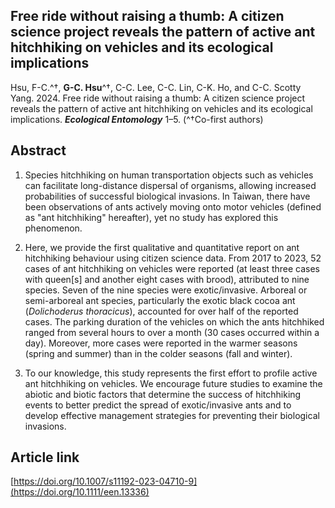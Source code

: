 ## Free ride without raising a thumb: A citizen science project reveals the pattern of active ant hitchhiking on vehicles and its ecological implications

Hsu, F-C.^†, __G-C. Hsu__^†, C-C. Lee, C-C. Lin, C-K. Ho, and C-C. Scotty Yang. 2024. Free ride without raising a thumb: A citizen science project reveals the pattern of active ant hitchhiking on vehicles and its ecological implications. __*Ecological Entomology*__ 1–5. (^†Co-first authors)

## Abstract

1. Species hitchhiking on human transportation objects such as vehicles can facilitate long-distance dispersal of organisms, allowing increased probabilities of successful biological invasions. In Taiwan, there have been observations of ants actively moving onto motor vehicles (defined as "ant hitchhiking" hereafter), yet no study has explored this phenomenon.

2. Here, we provide the first qualitative and quantitative report on ant hitchhiking behaviour using citizen science data. From 2017 to 2023, 52 cases of ant hitchhiking on vehicles were reported (at least three cases with queen[s] and another eight cases with brood), attributed to nine species. Seven of the nine species were exotic/invasive. Arboreal or semi-arboreal ant species, particularly the exotic black cocoa ant (_Dolichoderus thoracicus_), accounted for over half of the reported cases. The parking duration of the vehicles on which the ants hitchhiked ranged from several hours to over a month (30 cases occurred within a day). Moreover, more cases were reported in the warmer seasons (spring and summer) than in the colder seasons (fall and winter).

3. To our knowledge, this study represents the first effort to profile active ant hitchhiking on vehicles. We encourage future studies to examine the abiotic and biotic factors that determine the success of hitchhiking events to better predict the spread of exotic/invasive ants and to develop effective management strategies for preventing their biological invasions.

## Article link

[https://doi.org/10.1007/s11192-023-04710-9](https://doi.org/10.1111/een.13336)
